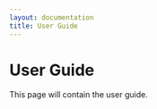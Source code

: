 ```yaml
---
layout: documentation
title: User Guide
---
```


# User Guide

This page will contain the user guide.

